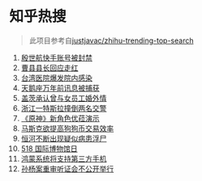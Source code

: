 # 知乎热搜

> 此项目参考自[justjavac/zhihu-trending-top-search](https://github.com/justjavac/zhihu-trending-top-search/blob/main/utils.ts)

<!-- BEGIN -->
  <!-- 最后更新时间:Tue May 18 2021 07:18:16 GMT+0000 (Coordinated Universal Time) -->
  1. [殷世航快手账号被封禁](https://www.zhihu.com/search?q=殷世航)
1. [曹县县长回应走红](https://www.zhihu.com/search?q=曹县)
1. [台湾医院爆发院内感染](https://www.zhihu.com/search?q=台湾疫情)
1. [天鹅座万年前讯息被捕获](https://www.zhihu.com/search?q=天鹅座)
1. [盖茨承认曾与女员工婚外情](https://www.zhihu.com/search?q=比尔盖茨)
1. [浙江一特斯拉撞倒两名交警](https://www.zhihu.com/search?q=特斯拉)
1. [《原神》新角色优菈演示](https://www.zhihu.com/search?q=原神)
1. [马斯克欲提高狗狗币交易效率](https://www.zhihu.com/search?q=马斯克)
1. [恒河不断出现疑似病患浮尸](https://www.zhihu.com/search?q=恒河)
1. [518 国际博物馆日](https://www.zhihu.com/search?q=博物馆日)
1. [鸿蒙系统将支持第三方手机](https://www.zhihu.com/search?q=鸿蒙系统)
1. [孙杨案重审听证会不公开举行](https://www.zhihu.com/search?q=孙杨)
  <!-- END -->